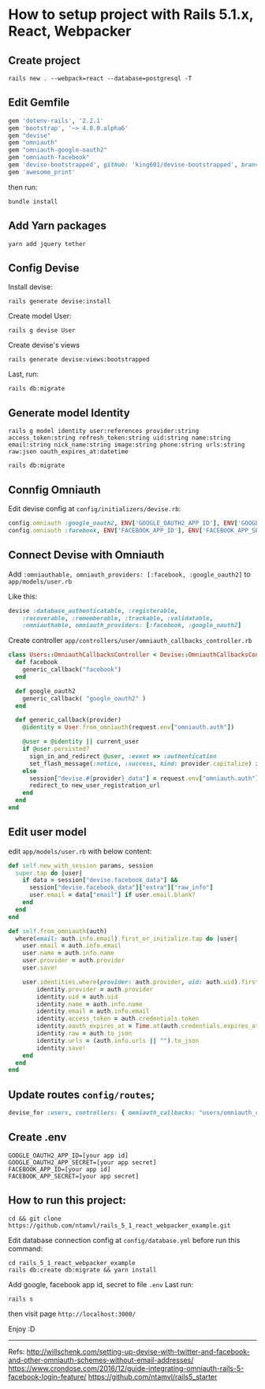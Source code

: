 # How to setup project with Rails 5.1.x, React, Webpacker

## Create project
```
rails new . --webpack=react --database=postgresql -T
```

## Edit Gemfile
```ruby
gem 'dotenv-rails', '2.2.1'
gem 'bootstrap', '~> 4.0.0.alpha6'
gem "devise"
gem "omniauth"
gem "omniauth-google-oauth2"
gem "omniauth-facebook"
gem 'devise-bootstrapped', github: 'king601/devise-bootstrapped', branch: 'bootstrap4'
gem 'awesome_print'
```

then run:
```
bundle install
```

## Add Yarn packages
```
yarn add jquery tether
```

## Config Devise
Install devise:
```
rails generate devise:install
```

Create model User:
```
rails g devise User
```

Create devise's views
```
rails generate devise:views:bootstrapped
```

Last, run:
```
rails db:migrate
```

## Generate model Identity
```
rails g model identity user:references provider:string access_token:string refresh_token:string uid:string name:string email:string nick_name:string image:string phone:string urls:string raw:json oauth_expires_at:datetime

rails db:migrate
```

## Connfig Omniauth
Edit devise config at `config/initializers/devise.rb`:
```ruby
config.omniauth :google_oauth2, ENV['GOOGLE_OAUTH2_APP_ID'], ENV['GOOGLE_OAUTH2_APP_SECRET'], { scope: "email" }
config.omniauth :facebook, ENV['FACEBOOK_APP_ID'], ENV['FACEBOOK_APP_SECRET'], { scope: "email" }
```

## Connect Devise with Omniauth
Add `:omniauthable, omniauth_providers: [:facebook, :google_oauth2]` to `app/models/user.rb`

Like this:
```ruby
devise :database_authenticatable, :registerable,
    :recoverable, :rememberable, :trackable, :validatable,
    :omniauthable, omniauth_providers: [:facebook, :google_oauth2]
```

Create controller `app/controllers/user/omniauth_callbacks_controller.rb`
```ruby
class Users::OmniauthCallbacksController < Devise::OmniauthCallbacksController
  def facebook
    generic_callback("facebook")
  end

  def google_oauth2
    generic_callback( "google_oauth2" )
  end

  def generic_callback(provider)
    @identity = User.from_omniauth(request.env["omniauth.auth"])

    @user = @identity || current_user
    if @user.persisted?
      sign_in_and_redirect @user, :event => :authentication
      set_flash_message(:notice, :success, kind: provider.capitalize) if is_navigational_format?
    else
      session["devise.#{provider}_data"] = request.env["omniauth.auth"]
      redirect_to new_user_registration_url
    end
  end
end
```

## Edit user model
edit `app/models/user.rb` with below content:
```ruby
def self.new_with_session params, session
  super.tap do |user|
    if data = session["devise.facebook_data"] &&
      session["devise.facebook_data"]["extra"]["raw_info"]
      user.email = data["email"] if user.email.blank?
    end
  end
end

def self.from_omniauth(auth)
  where(email: auth.info.email).first_or_initialize.tap do |user|
    user.email = auth.info.email
    user.name = auth.info.name
    user.provider = auth.provider
    user.save!

    user.identities.where(provider: auth.provider, uid: auth.uid).first_or_initialize.tap do |identity|
        identity.provider = auth.provider
        identity.uid = auth.uid
        identity.name = auth.info.name
        identity.email = auth.info.email
        identity.access_token = auth.credentials.token
        identity.oauth_expires_at = Time.at(auth.credentials.expires_at)
        identity.raw = auth.to_json
        identity.urls = (auth.info.urls || "").to_json
        identity.save!
    end
  end
end
```

## Update routes `config/routes`;
```ruby
devise_for :users, controllers: { omniauth_callbacks: "users/omniauth_callbacks" }
```

## Create .env
```
GOOGLE_OAUTH2_APP_ID=[your app id]
GOOGLE_OAUTH2_APP_SECRET=[your app secret]
FACEBOOK_APP_ID=[your app id]
FACEBOOK_APP_SECRET=[your app secret]
```

## How to run this project:
```
cd && git clone https://github.com/ntamvl/rails_5_1_react_webpacker_example.git
```

Edit database connection config at `config/database.yml` before run this command:

```
cd rails_5_1_react_webpacker_example
rails db:create db:migrate && yarn install
```

Add google, facebook app id, secret to file `.env`
Last run:
```
rails s
```

then visit page `http://localhost:3000/`

Enjoy :D

-------------------------------------------------------
Refs:
http://willschenk.com/setting-up-devise-with-twitter-and-facebook-and-other-omniauth-schemes-without-email-addresses/
https://www.crondose.com/2016/12/guide-integrating-omniauth-rails-5-facebook-login-feature/
https://github.com/ntamvl/rails5_starter

